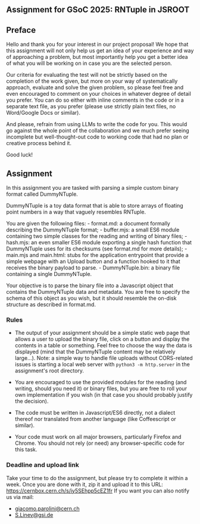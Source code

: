 Assignment for GSoC 2025: RNTuple in JSROOT
-------------------------------------------

## Preface

Hello and thank you for your interest in our project proposal!
We hope that this assignment will not only help us get an idea of your experience and way of approaching a problem,
but most importantly help *you* get a better idea of what you will be working on in case you are the selected person.

Our criteria for evaluating the test will not be strictly based on the completion of the work given, but more on your
way of systematically approach, evaluate and solve the given problem, so please feel free and even encouraged to
comment on your choices in whatever degree of detail you prefer. You can do so either with inline comments in the code
or in a separate text file, as you prefer (please use strictly plain text files, no Word/Google Docs or similar).

And please, refrain from using LLMs to write the code for you. This would go against the whole point of the
collaboration and we much prefer seeing incomplete but well-thought-out code to working code that had no plan or
creative process behind it.

Good luck!

## Assignment

In this assignment you are tasked with parsing a simple custom binary format called DummyNTuple.

DummyNTuple is a toy data format that is able to store arrays of floating point numbers in a way that vaguely resembles
RNTuple.

You are given the following files:
	- format.md: a document formally describing the DummyNTuple format;
	- buffer.mjs: a small ES6 module containing two simple classes for the reading and writing of binary files;
	- hash.mjs: an even smaller ES6 module exporting a single hash function that DummyNTuple uses for its checksums
	            (see format.md for more details);
    - main.mjs and main.html: stubs for the application entrypoint that provide a simple webpage with an Upload button
      and a function hooked to it that receives the binary payload to parse.
	- DummyNTuple.bin: a binary file containing a single DummyNTuple. 

Your objective is to parse the binary file into a Javascript object that contains the DummyNTuple data and metadata.
You are free to specify the schema of this object as you wish, but it should resemble the on-disk structure as
described in format.md.

### Rules

- The output of your assignment should be a simple static web page that allows a user to upload the binary file,
  click on a button and display the contents in a table or something. Feel free to choose the way the data is displayed
  (mind that the DummyNTuple content may be relatively large...).
  Note: a simple way to handle file uploads without CORS-related issues is starting a local web server with
  `python3 -m http.server` in the assignment's root directory.

- You are encouraged to use the provided modules for the reading (and writing, should you need it) or binary files,
  but you are free to roll your own implementation if you wish (in that case you should probably justify the decision).

- The code must be written in Javascript/ES6 directly, not a dialect thereof nor translated from another language
  (like Coffeescript or similar).

- Your code must work on all major browsers, particularly Firefox and Chrome. You should not rely (or need) any
  browser-specific code for this task.

### Deadline and upload link

Take your time to do the assignment, but please try to complete it within a week. Once you are done with it, zip it
and upload it to this URL: https://cernbox.cern.ch/s/iy5SEhpp5cEZ1fr
If you want you can also notify us via mail:

- giacomo.parolini@cern.ch
- S.Linev@gsi.de

